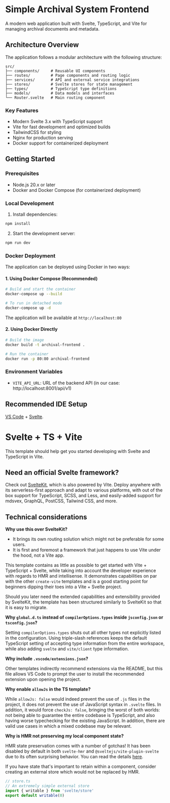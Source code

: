 # Simple Archival System Frontend

A modern web application built with Svelte, TypeScript, and Vite for managing archival documents and metadata.

## Architecture Overview

The application follows a modular architecture with the following structure:

```
src/
├── components/     # Reusable UI components
├── routes/         # Page components and routing logic
├── services/       # API and external service integrations
├── stores/         # Svelte stores for state management
├── types/          # TypeScript type definitions
├── models/         # Data models and interfaces
└── Router.svelte   # Main routing component
```

### Key Features
- Modern Svelte 3.x with TypeScript support
- Vite for fast development and optimized builds
- TailwindCSS for styling
- Nginx for production serving
- Docker support for containerized deployment

## Getting Started

### Prerequisites
- Node.js 20.x or later
- Docker and Docker Compose (for containerized deployment)

### Local Development
1. Install dependencies:
```bash
npm install
```

2. Start the development server:
```bash
npm run dev
```

### Docker Deployment

The application can be deployed using Docker in two ways:

#### 1. Using Docker Compose (Recommended)
```bash
# Build and start the container
docker-compose up --build

# To run in detached mode
docker-compose up -d
```

The application will be available at `http://localhost:80`

#### 2. Using Docker Directly
```bash
# Build the image
docker build -t archival-frontend .

# Run the container
docker run -p 80:80 archival-frontend
```

### Environment Variables
- `VITE_API_URL`: URL of the backend API (in our case: http://localhost:8001/api/v1)

## Recommended IDE Setup

[VS Code](https://code.visualstudio.com/) + [Svelte](https://marketplace.visualstudio.com/items?itemName=svelte.svelte-vscode).

# Svelte + TS + Vite

This template should help get you started developing with Svelte and TypeScript in Vite.


## Need an official Svelte framework?

Check out [SvelteKit](https://github.com/sveltejs/kit#readme), which is also powered by Vite. Deploy anywhere with its serverless-first approach and adapt to various platforms, with out of the box support for TypeScript, SCSS, and Less, and easily-added support for mdsvex, GraphQL, PostCSS, Tailwind CSS, and more.

## Technical considerations

**Why use this over SvelteKit?**

- It brings its own routing solution which might not be preferable for some users.
- It is first and foremost a framework that just happens to use Vite under the hood, not a Vite app.

This template contains as little as possible to get started with Vite + TypeScript + Svelte, while taking into account the developer experience with regards to HMR and intellisense. It demonstrates capabilities on par with the other `create-vite` templates and is a good starting point for beginners dipping their toes into a Vite + Svelte project.

Should you later need the extended capabilities and extensibility provided by SvelteKit, the template has been structured similarly to SvelteKit so that it is easy to migrate.

**Why `global.d.ts` instead of `compilerOptions.types` inside `jsconfig.json` or `tsconfig.json`?**

Setting `compilerOptions.types` shuts out all other types not explicitly listed in the configuration. Using triple-slash references keeps the default TypeScript setting of accepting type information from the entire workspace, while also adding `svelte` and `vite/client` type information.

**Why include `.vscode/extensions.json`?**

Other templates indirectly recommend extensions via the README, but this file allows VS Code to prompt the user to install the recommended extension upon opening the project.

**Why enable `allowJs` in the TS template?**

While `allowJs: false` would indeed prevent the use of `.js` files in the project, it does not prevent the use of JavaScript syntax in `.svelte` files. In addition, it would force `checkJs: false`, bringing the worst of both worlds: not being able to guarantee the entire codebase is TypeScript, and also having worse typechecking for the existing JavaScript. In addition, there are valid use cases in which a mixed codebase may be relevant.

**Why is HMR not preserving my local component state?**

HMR state preservation comes with a number of gotchas! It has been disabled by default in both `svelte-hmr` and `@sveltejs/vite-plugin-svelte` due to its often surprising behavior. You can read the details [here](https://github.com/rixo/svelte-hmr#svelte-hmr).

If you have state that's important to retain within a component, consider creating an external store which would not be replaced by HMR.

```ts
// store.ts
// An extremely simple external store
import { writable } from 'svelte/store'
export default writable(0)
```
